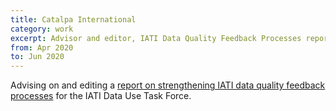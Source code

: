 ```yaml
---
title: Catalpa International
category: work
excerpt: Advisor and editor, IATI Data Quality Feedback Processes report
from: Apr 2020
to: Jun 2020
---
```

Advising on and editing a [report on strengthening IATI data quality feedback processes](https://iatistandard.org/en/news/improving-iati-data-quality-feedback-loops/) for the IATI Data Use Task Force.